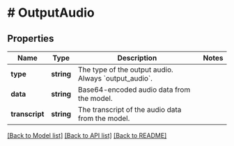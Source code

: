 # # OutputAudio

## Properties

Name | Type | Description | Notes
------------ | ------------- | ------------- | -------------
**type** | **string** | The type of the output audio. Always &#x60;output_audio&#x60;. |
**data** | **string** | Base64-encoded audio data from the model. |
**transcript** | **string** | The transcript of the audio data from the model. |

[[Back to Model list]](../../README.md#models) [[Back to API list]](../../README.md#endpoints) [[Back to README]](../../README.md)
